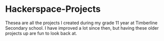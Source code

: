 # Hackerspace-Projects
Thesea are all the projects I created during my grade 11 year at Timberline Secondary school. I have improved a lot since then, but having these older projects up are fun to look back at.

